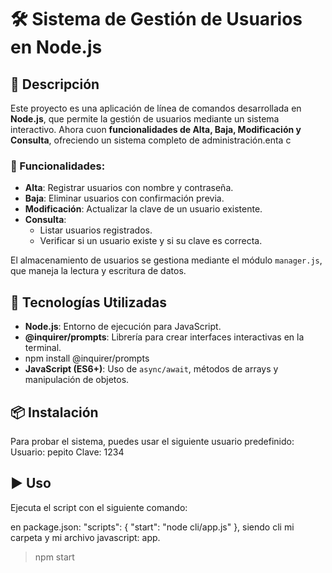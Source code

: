 # 🛠 Sistema de Gestión de Usuarios en Node.js

## 📌 Descripción

Este proyecto es una aplicación de línea de comandos desarrollada en **Node.js**, que permite la gestión de usuarios mediante un sistema interactivo. Ahora cuon **funcionalidades de Alta, Baja, Modificación y Consulta**, ofreciendo un sistema completo de administración.enta c

### 🔹 Funcionalidades:
- **Alta**: Registrar usuarios con nombre y contraseña.
- **Baja**: Eliminar usuarios con confirmación previa.
- **Modificación**: Actualizar la clave de un usuario existente.
- **Consulta**:
  - Listar usuarios registrados.
  - Verificar si un usuario existe y si su clave es correcta.

El almacenamiento de usuarios se gestiona mediante el módulo `manager.js`, que maneja la lectura y escritura de datos.

## 🚀 Tecnologías Utilizadas

- **Node.js**: Entorno de ejecución para JavaScript.
- **@inquirer/prompts**: Librería para crear interfaces interactivas en la terminal.
- npm install @inquirer/prompts
- **JavaScript (ES6+)**: Uso de `async/await`, métodos de arrays y manipulación de objetos.

## 📦 Instalación

Para probar el sistema, puedes usar el siguiente usuario predefinido:
Usuario: pepito
Clave: 1234

## ▶️ Uso

Ejecuta el script con el siguiente comando:

en package.json: 
"scripts": {
    "start": "node cli/app.js"
  },
  siendo cli mi carpeta y mi archivo javascript: app.
 
>npm start

   
